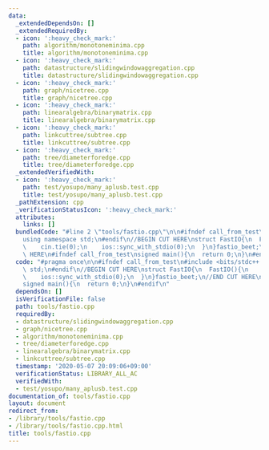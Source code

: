 ```yaml
---
data:
  _extendedDependsOn: []
  _extendedRequiredBy:
  - icon: ':heavy_check_mark:'
    path: algorithm/monotoneminima.cpp
    title: algorithm/monotoneminima.cpp
  - icon: ':heavy_check_mark:'
    path: datastructure/slidingwindowaggregation.cpp
    title: datastructure/slidingwindowaggregation.cpp
  - icon: ':heavy_check_mark:'
    path: graph/nicetree.cpp
    title: graph/nicetree.cpp
  - icon: ':heavy_check_mark:'
    path: linearalgebra/binarymatrix.cpp
    title: linearalgebra/binarymatrix.cpp
  - icon: ':heavy_check_mark:'
    path: linkcuttree/subtree.cpp
    title: linkcuttree/subtree.cpp
  - icon: ':heavy_check_mark:'
    path: tree/diameterforedge.cpp
    title: tree/diameterforedge.cpp
  _extendedVerifiedWith:
  - icon: ':heavy_check_mark:'
    path: test/yosupo/many_aplusb.test.cpp
    title: test/yosupo/many_aplusb.test.cpp
  _pathExtension: cpp
  _verificationStatusIcon: ':heavy_check_mark:'
  attributes:
    links: []
  bundledCode: "#line 2 \"tools/fastio.cpp\"\n\n#ifndef call_from_test\n#include <bits/stdc++.h>\n\
    using namespace std;\n#endif\n//BEGIN CUT HERE\nstruct FastIO{\n  FastIO(){\n\
    \    cin.tie(0);\n    ios::sync_with_stdio(0);\n  }\n}fastio_beet;\n//END CUT\
    \ HERE\n#ifndef call_from_test\nsigned main(){\n  return 0;\n}\n#endif\n"
  code: "#pragma once\n\n#ifndef call_from_test\n#include <bits/stdc++.h>\nusing namespace\
    \ std;\n#endif\n//BEGIN CUT HERE\nstruct FastIO{\n  FastIO(){\n    cin.tie(0);\n\
    \    ios::sync_with_stdio(0);\n  }\n}fastio_beet;\n//END CUT HERE\n#ifndef call_from_test\n\
    signed main(){\n  return 0;\n}\n#endif\n"
  dependsOn: []
  isVerificationFile: false
  path: tools/fastio.cpp
  requiredBy:
  - datastructure/slidingwindowaggregation.cpp
  - graph/nicetree.cpp
  - algorithm/monotoneminima.cpp
  - tree/diameterforedge.cpp
  - linearalgebra/binarymatrix.cpp
  - linkcuttree/subtree.cpp
  timestamp: '2020-05-07 20:09:06+09:00'
  verificationStatus: LIBRARY_ALL_AC
  verifiedWith:
  - test/yosupo/many_aplusb.test.cpp
documentation_of: tools/fastio.cpp
layout: document
redirect_from:
- /library/tools/fastio.cpp
- /library/tools/fastio.cpp.html
title: tools/fastio.cpp
---
```

